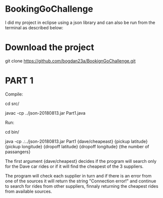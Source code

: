 # BookingGoChallenge

I did my project in eclipse using a json library and can also be run from the terminal as described below:


# Download the project

git clone https://github.com/bogdan23a/BookignGoChallenge.git


# PART 1

Compile: 

cd src/

javac -cp ../json-20180813.jar Part1.java

Run:

cd bin/

java -cp .:../json-20180813.jar Part1 {dave/cheapeast} {pickup latitude} {pickup longitude} {dropoff latitude} {dropoff longitude} {the number of passangers}


The first argument {dave/cheapest} decides if the program will search only for the Dave car rides or if it will find the cheapest of the 3 suppliers.


The program will check each supplier in turn and if there is an error from one of the sources it will return the string "Connection error!" and continue to search for rides from other suppliers, finnaly returning the cheapest rides from available sources.
